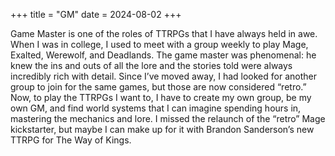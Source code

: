 +++
title = "GM"
date = 2024-08-02
+++

Game Master is one of the roles of TTRPGs that I have always held in awe. When I was in college, I used to meet with a group weekly to play Mage, Exalted, Werewolf, and Deadlands. The game master was phenomenal: he knew the ins and outs of all the lore and the stories told were always incredibly rich with detail. Since I’ve moved away, I had looked for another group to join for the same games, but those are now considered “retro.”  Now, to play the TTRPGs I want to, I have to create my own group, be my own GM, and find world systems that I can imagine spending hours in, mastering the mechanics and lore. I missed the relaunch of the “retro” Mage kickstarter, but maybe I can make up for it with Brandon Sanderson’s new TTRPG for The Way of Kings.
